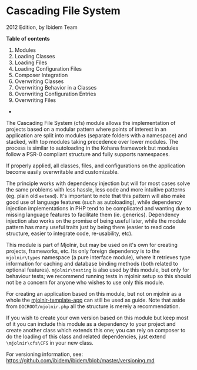 Cascading File System
=====================

2012 Edition, by Ibidem Team

**Table of contents**

1. Modules
2. Loading Classes
3. Loading Files
4. Loading Configuration Files
5. Composer Integration
6. Overwriting Classes
7. Overwriting Behavior in a Classes
8. Overwriting Configuration Entries
9. Overwriting Files

-

The Cascading File System (cfs) module allows the implementation of projects
based on a modular pattern where points of interest in an application are split
into modules (separate folders with a namespace) and stacked, with top modules
taking precedence over lower modules. The process is similar to autoloading in
the Kohana framework but modules follow a PSR-0 compliant structure and fully
supports namespaces.

If properly applied, all classes, files, and configurations on the application
become easily overwritable and customizable.

The principle works with dependency injection but will for most cases solve the
same problems with less hassle, less code and more intuitive patterns (eg. plain
old `extend`). It's important to note that this pattern will also make good
use of language features (such as autoloading), while dependency injection
implementations in PHP tend to be complicated and wanting due to missing
language features to facilitate them (ie. generics). Dependency injection also
works on the promise of being useful later, while the module pattern has many
useful traits just by being there (easier to read code structure,
easier to integrate code, re-usability, etc).

This module is part of Mjolnir, but may be used on it's own for creating
projects, frameworks, etc. Its only foreign dependency is to the `mjolnir\types`
namespace (a pure interface module), where it retrieves type information for
caching and database binding methods (both related to optional features).
`mjolnir\testing` is also used by this module, but only for behaviour tests; we
recommend running tests in mjolnir setup so this should not be a concern for
anyone who wishes to use only this module.

For creating an application based on this module, but not on mjolnir as a whole
the [mjolnir-template-app](https://github.com/ibidem/mjolnir-template-app) can
still be used as guide. Note that aside from `DOCROOT/mjolnir.php` all the
structure is merely a recommendation.

If you wish to create your own version based on this module but keep most of it
you can include this module as a dependency to your project and create another
class which extends this one; you can rely on composer to do the loading of
this class and related dependencies, just extend `\mjolnir\cfs\CFS` in your
new class.

For versioning information, see:
https://github.com/ibidem/ibidem/blob/master/versioning.md
